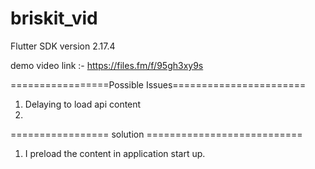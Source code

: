 # briskit_vid

Flutter SDK version 2.17.4

demo video link :- https://files.fm/f/95gh3xy9s

=================Possible Issues=======================

1)  Delaying to load api content 
2)  

================= solution ===========================

1) I preload the content in application start up. 
